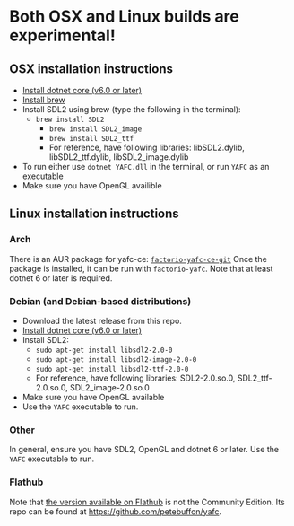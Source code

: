 # Both OSX and Linux builds are experimental!

## OSX installation instructions
- [Install dotnet core (v6.0 or later)](https://dotnet.microsoft.com/download)
- [Install brew](https://brew.sh/)
- Install SDL2 using brew (type the following in the terminal):
  - `brew install SDL2`
	- `brew install SDL2_image`
	- `brew install SDL2_ttf`
	- For reference, have following libraries: libSDL2.dylib, libSDL2_ttf.dylib, libSDL2_image.dylib
- To run either use `dotnet YAFC.dll` in the terminal, or run `YAFC` as an executable
- Make sure you have OpenGL availible

## Linux installation instructions

### Arch 
There is an AUR package for yafc-ce: [`factorio-yafc-ce-git`](https://aur.archlinux.org/packages/factorio-yafc-ce-git) 
Once the package is installed, it can be run with `factorio-yafc`. Note that at least dotnet 6 or later is required.

### Debian (and Debian-based distributions)
- Download the latest release from this repo.
- [Install dotnet core (v6.0 or later)](https://learn.microsoft.com/en-us/dotnet/core/install/linux-debian)
- Install SDL2:
  - `sudo apt-get install libsdl2-2.0-0`
  - `sudo apt-get install libsdl2-image-2.0-0`
  - `sudo apt-get install libsdl2-ttf-2.0-0`
  - For reference, have following libraries: SDL2-2.0.so.0, SDL2_ttf-2.0.so.0, SDL2_image-2.0.so.0
- Make sure you have OpenGL available
- Use the `YAFC` executable to run.

### Other
In general, ensure you have SDL2, OpenGL and dotnet 6 or later. Use the `YAFC` executable to run.

### Flathub
Note that [the version available on Flathub](https://flathub.org/apps/details/com.github.petebuffon.yafc) is not the Community Edition. Its repo can be found at https://github.com/petebuffon/yafc. 
